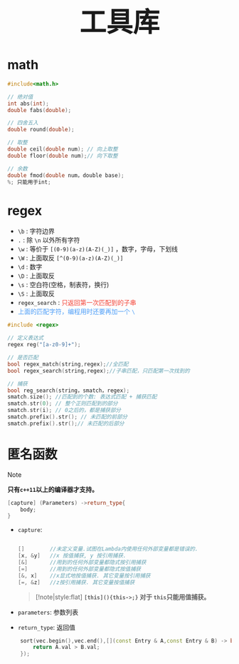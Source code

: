 
<h1 style="font-size:60px;text-align:center;">工具库</h1>


# math

```cpp
#include<math.h>

// 绝对值
int abs(int);
double fabs(double);

// 四舍五入
double round(double);

// 取整
double ceil(double num); // 向上取整
double floor(double num);// 向下取整

// 余数
double fmod(double num，double base);
%; 只能用于int;

```
# regex

-  `\b` : 字符边界
-  `.` : 除 `\n` 以外所有字符
-  `\w` : 等价于 `[(0-9)(a-z)(A-Z)(_)]` ，数字，字母，下划线
-  `\W` : 上面取反 `[^(0-9)(a-z)(A-Z)(_)]`
-  `\d` : 数字
-  `\D` : 上面取反
-  `\s` : 空白符(空格，制表符，换行)
-  `\S` : 上面取反
-  `regex_search` : <font color="#f44336">只返回第一次匹配到的子串</font>
- <font color="#4c9df8">上面的匹配字符，编程用时还要再加一个 `\` </font>

```cpp
#include <regex>

// 定义表达式
regex reg("[a-z0-9]+");

// 是否匹配
bool regex_match(string,regex);//全匹配
bool regex_search(string,regex);//子串匹配，只匹配第一次找到的

// 捕获
bool reg_search(string，smatch，regex);
smatch.size(); //匹配到的个数: 表达式匹配 + 捕获匹配
smatch.str(0); // 整个正则匹配到的部分
smatch.str(i); // 0之后的，都是捕获部分
smatch.prefix().str(); // 未匹配的前部分
smatch.prefix().str();// 未匹配的后部分
```
# 匿名函数

> [!note]
> **只有`c++11`以上的编译器才支持。**

```cpp
[capture] (Parameters) ->return_type{
    body;
}
```

- `capture`: 

    ```cpp

    []        //未定义变量.试图在Lambda内使用任何外部变量都是错误的.
    [x, &y]   //x 按值捕获, y 按引用捕获.
    [&]       //用到的任何外部变量都隐式按引用捕获
    [=]       //用到的任何外部变量都隐式按值捕获
    [&, x]    //x显式地按值捕获. 其它变量按引用捕获
    [=, &z]   //z按引用捕获. 其它变量按值捕获

    ```
    > [!note|style:flat]
    > **`[this](){this->;}` 对于 `this`只能用值捕获。**

- `parameters`: 参数列表

- `return_type`: 返回值

```cpp
    sort(vec.begin(),vec.end(),[](const Entry & A,const Entry & B) -> bool{
        return A.val > B.val;
    });
```